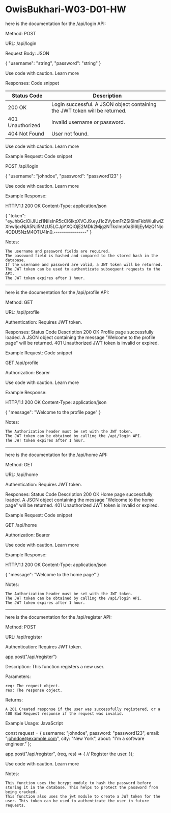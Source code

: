 # OwisBukhari-W03-D01-HW

here is the documentation for the /api/login API:

Method: POST

URL: /api/login

Request Body:
JSON

{
  "username": "string",
  "password": "string"
}

Use code with caution. Learn more

Responses:
Code snippet

Status Code | Description
---------- | --------
200 OK | Login successful. A JSON object containing the JWT token will be returned.
401 Unauthorized | Invalid username or password.
404 Not Found | User not found.

Use code with caution. Learn more

Example Request:
Code snippet

POST /api/login

{
  "username": "johndoe",
  "password": "password123"
}

Use code with caution. Learn more

Example Response:

HTTP/1.1 200 OK
Content-Type: application/json

{
"token": "eyJhbGciOiJIUzI1NiIsInR5cCI6IkpXVCJ9.eyJ1c2VybmFtZSI6ImFkbWluIiwiZXhwIjoxNjA5NjI5MzU5LCJpYXQiOjE2MDk2MjgzNTksImp0aSI6IjEyMzQ1Njc4ODU5NzM4OTU4In0.----------------"
}

Notes:

    The username and password fields are required.
    The password field is hashed and compared to the stored hash in the database.
    If the username and password are valid, a JWT token will be returned.
    The JWT token can be used to authenticate subsequent requests to the API.
    The JWT token expires after 1 hour.
--------------------------------------------------    
here is the documentation for the /api/profile API:

Method: GET

URL: /api/profile

Authentication: Requires JWT token.

Responses:
Status Code	Description
200 OK	Profile page successfully loaded. A JSON object containing the message "Welcome to the profile page" will be returned.
401 Unauthorized	JWT token is invalid or expired.

Example Request:
Code snippet

GET /api/profile

Authorization: Bearer <JWT token>

Use code with caution. Learn more

Example Response:

HTTP/1.1 200 OK
Content-Type: application/json

{
"message": "Welcome to the profile page"
}

Notes:

    The Authorization header must be set with the JWT token.
    The JWT token can be obtained by calling the /api/login API.
    The JWT token expires after 1 hour.

--------------------------------------------------
  here is the documentation for the /api/home API:

Method: GET

URL: /api/home

Authentication: Requires JWT token.

Responses:
Status Code	Description
200 OK	Home page successfully loaded. A JSON object containing the message "Welcome to the home page" will be returned.
401 Unauthorized	JWT token is invalid or expired.

Example Request:
Code snippet

GET /api/home

Authorization: Bearer <JWT token>

Use code with caution. Learn more

Example Response:

HTTP/1.1 200 OK
Content-Type: application/json

{
"message": "Welcome to the home page"
}

Notes:

    The Authorization header must be set with the JWT token.
    The JWT token can be obtained by calling the /api/login API.
    The JWT token expires after 1 hour.
  
 --------------------------------------------------
   here is the documentation for the /api/register API:
  
  Method: POST

  URL: /api/register

  Authentication: Requires JWT token.
  
  app.post("/api/register")

Description: This function registers a new user.

Parameters:

    req: The request object.
    res: The response object.

Returns:

    A 201 Created response if the user was successfully registered, or a 400 Bad Request response if the request was invalid.

Example Usage:
JavaScript

const request = {
  username: "johndoe",
  password: "password123",
  email: "johndoe@example.com",
  city: "New York",
  about: "I'm a software engineer."
};

app.post("/api/register", (req, res) => {
  // Register the user.
});

Use code with caution. Learn more

Notes:

    This function uses the bcrypt module to hash the password before storing it in the database. This helps to protect the password from being cracked.
    This function also uses the jwt module to create a JWT token for the user. This token can be used to authenticate the user in future requests.


